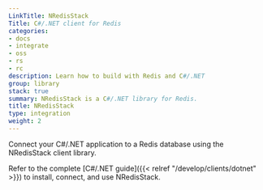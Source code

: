 ```yaml
---
LinkTitle: NRedisStack
Title: C#/.NET client for Redis
categories:
- docs
- integrate
- oss
- rs
- rc
description: Learn how to build with Redis and C#/.NET
group: library
stack: true
summary: NRedisStack is a C#/.NET library for Redis.
title: NRedisStack
type: integration
weight: 2
---
```


Connect your C#/.NET application to a Redis database using the NRedisStack client library. 

Refer to the complete [C#/.NET guide]({{< relref "/develop/clients/dotnet" >}}) to install, connect, and use NRedisStack.
